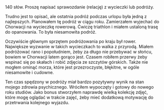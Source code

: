 140 słów. Proszę napisać sprawozdanie (relację) z wycieczki lub podróży.

Trudno jest to opisać, ale ostatnia podróż podczas urlopu była jedną z najlepszych.
Planowałem tę podróż w ciągu roku. 
Zamierzałem wyjechać do Chorwacji na wycieczkę rowerową.
Ćwiczę triathlon i miałem ustaloną trasę do opanowania. 
To była niesamowita podróż.

Oczywiście głównym sprzętem podróżowania po kraju był rower.
Największe wyzwanie w takich wycieczkach to walka z przyrodą.
Miałem podróżować rano i popołudniem, żeby za długo nie przebywać w słońcu, bowiem w Chorwacji latem gorąco jest.
Czasem robiłem przerwy żeby wspinać się po skałach i robić zdjęcia ze szczytów górskich.
Także nie mogłem ominąć morza, które jest przezroczyste, błękitne, w ogóle niesamowite i cudowne.

Ten czas spędzony w podróży miał bardzo pozytywny wynik na stan mojego zdrowia psychicznego.
Wróciłem wypoczęty i gotowy do nowego roku studiów.
Jako bonus stworzyłem naprawdę wielką kolekcję zdjęć, które mogę oglądać w trakcie zajęć, żeby mieć dodatkową motywację do przetrwania kolejnego wyjazdu.
